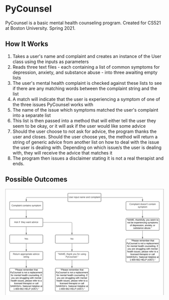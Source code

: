 # PyCounsel
PyCounsel is a basic mental health counseling program. Created for CS521 at Boston University. Spring 2021.

## How It Works
1. Takes a user's name and complaint and creates an instance of the User class using the inputs as parameters
2. Reads three text files - each containing a list of common symptoms for depression, anxiety, and substance abuse - into three awaiting empty lists
3. The user's mental health complaint is checked against these lists to see if there are any matching words between the complaint string and the list
4. A match will indicate that the user is experiencing a symptom of one of the three issues PyCounsel works with
5. The name of the issue which symptoms matched the user's complaint into a separate list
6. This list is then passed into a method that will either tell the user they seem to be okay, or it will ask if the user would like some advice
7. Should the user choose to not ask for advice, the program thanks the user and closes. Should the user choose yes, the method will return a string of generic advice from another list on how to deal with the issue the user is dealing with. Depending on which issue/s the user is dealing with, they will receive the advice that matches it
8. The program then issues a disclaimer stating it is not a real therapist and ends. 

## Possible Outcomes
![Diagram](diagram.png)
